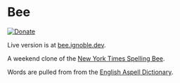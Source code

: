 # Bee

[![Donate](https://www.buymeacoffee.com/assets/img/custom_images/yellow_img.png)](https://www.buymeacoffee.com/baetheus)

Live version is at [bee.ignoble.dev](https://bee.ignoble.dev).

A weekend clone of the [New York Times Spelling Bee](https://www.nytimes.com/puzzles/spelling-bee).

Words are pulled from from the [English Aspell Dictionary](http://aspell.net/).

